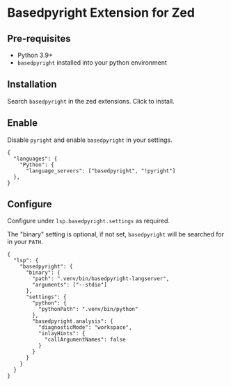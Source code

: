 # Basedpyright Extension for Zed

## Pre-requisites

* Python 3.9+
* `basedpyright` installed into your python environment

## Installation

Search `basedpyright` in the zed extensions. Click to install.

## Enable

Disable `pyright` and enable `basedpyright` in your settings.

```jsonc
{
  "languages": {
    "Python": {
      "language_servers": ["basedpyright", "!pyright"]
  },
}
```

## Configure

Configure under `lsp.basedpyright.settings` as required.

The "binary" setting is optional, if not set, `basedpyright` will be searched for in your `PATH`.

```jsonc
{
  "lsp": {
    "basedpyright": {
      "binary": {
        "path": ".venv/bin/basedpyright-langserver",
        "arguments": ["--stdio"]
      },
      "settings": {
        "python": {
          "pythonPath": ".venv/bin/python"
        },
        "basedpyright.analysis": {
          "diagnosticMode": "workspace",
          "inlayHints": {
            "callArgumentNames": false
          }
        }
      }
    }
  }
}
```
